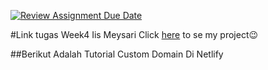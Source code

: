 [![Review Assignment Due Date](https://classroom.github.com/assets/deadline-readme-button-24ddc0f5d75046c5622901739e7c5dd533143b0c8e959d652212380cedb1ea36.svg)](https://classroom.github.com/a/isPhTOcA)

#Link tugas Week4 Iis Meysari
Click [here](portofolio-sari.imys.site) to se my project😉

##Berikut Adalah Tutorial Custom Domain Di Netlify

